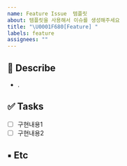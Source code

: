 ```yaml
---
name: Feature Issue  템플릿
about: 템플릿을 사용해서 이슈를 생성해주세요
title: "\U0001F680[Feature] "
labels: feature
assignees: ""
---
```


## 🔨 Describe

- .

## ✅ Tasks

- [ ] 구현내용1
- [ ] 구현내용2

## ▪ Etc
